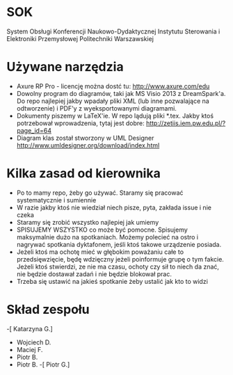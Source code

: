 # SOK
System Obsługi Konferencji Naukowo-Dydaktycznej Instytutu Sterowania i Elektroniki Przemysłowej Politechniki Warszawskiej

# Używane narzędzia
- Axure RP Pro - licencję można dostć tu: http://www.axure.com/edu
- Dowolny program do diagramów, taki jak MS Visio 2013 z DreamSpark'a. Do repo najlepiej jakby wpadały pliki XML (lub inne pozwalające na odtworzenie) i PDF'y z wyeksportowanymi diagramami.
- Dokumenty piszemy w LaTeX'ie. W repo lądują pliki *.tex. Jakby ktoś potrzebował wprowadzenia, tytaj jest dobre: http://zetiis.iem.pw.edu.pl/?page_id=64
- Diagram klas został stworzony w UML Designer http://www.umldesigner.org/download/index.html

# Kilka zasad od kierownika
- Po to mamy repo, żeby go używać. Staramy się pracować systematycznie i sumiennie
- W razie jakby ktoś nie wiedział niech pisze, pyta, zakłada issue i nie czeka
- Staramy się zrobić wszystko najlepiej jak umiemy
- SPISUJEMY WSZYSTKO co może być pomocne. Spisujemy maksymalnie dużo na spotkaniach. Możemy polecieć na ostro i nagrywać spotkania dyktafonem, jeśli ktoś takowe urządzenie posiada.
- Jeżeli ktoś ma ochotę mieć w głębokim poważaniu całe to przedsięwzięcie, będę wdzięczny jeżeli poinformuje grupę o tym fakcie. Jeżeli ktoś stwierdzi, ze nie ma czasu, ochoty czy sił to niech da znać, nie będzie dostawał zadań i nie będzie blokował prac.
- Trzeba się ustawić na jakieś spotkanie żeby ustalić jak kto to widzi

# Skład zespołu
-[ Katarzyna G.]
- Wojciech D.
- Maciej F.
- Piotr B.
- Piotr B.
-[ Piotr G.]

